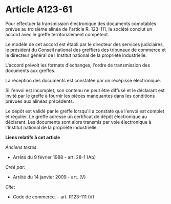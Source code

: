 # Article A123-61

Pour effectuer la transmission électronique des documents comptables prévue au troisième alinéa de l'article R. 123-111, la
société conclut un accord avec le greffe territorialement compétent. 

Le modèle de cet accord est établi par le directeur des services judiciaires, le président du Conseil national des greffiers
des tribunaux de commerce et le directeur général de l'Institut national de la propriété industrielle.

L'accord prévoit les formats d'échanges, l'ordre de transmission des documents aux greffes. 

La réception des documents est constatée par un récépissé électronique. 

Si l'envoi est incomplet, son contenu ne peut être diffusé et le déclarant est invité par le greffe à fournir les pièces
manquantes dans les conditions prévues aux alinéas précédents. 

Le dépôt est validé par le greffe lorsqu'il a constaté que l'envoi est complet et régulier. Le greffe adresse un certificat
de dépôt électronique au déclarant. Les documents sont alors transmis par voie électronique à l'Institut national de la
propriété industrielle.

**Liens relatifs à cet article**

_Anciens textes_:

  - Arrêté du 9 février 1988 - art. 28-1 (Ab)

_Créé par_:

  - Arrêté du 14 janvier 2009 - art. (V)

_Cite_:

  - Code de commerce. - art. R123-111 (V)
